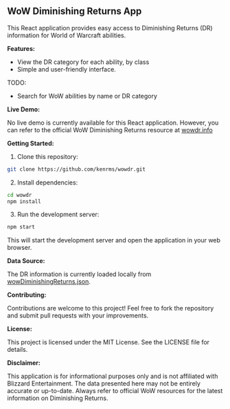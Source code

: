 ## WoW Diminishing Returns App

This React application provides easy access to Diminishing Returns (DR) information for World of Warcraft abilities. 

**Features:**

* View the DR category for each ability, by class
* Simple and user-friendly interface.

TODO:

* Search for WoW abilities by name or DR category

**Live Demo:**

No live demo is currently available for this React application. However, you can refer to the official WoW Diminishing Returns resource at [wowdr.info](https://www.wowdr.info)

**Getting Started:**

1. Clone this repository:

```bash
git clone https://github.com/kenrms/wowdr.git
```

2. Install dependencies:

```bash
cd wowdr
npm install
```

3. Run the development server:

```bash
npm start
```

This will start the development server and open the application in your web browser.

**Data Source:**

The DR information is currently loaded locally from [wowDiminishingReturns.json](public/data/wowDiminishingReturns.json). 

**Contributing:**

Contributions are welcome to this project! Feel free to fork the repository and submit pull requests with your improvements.

**License:**

This project is licensed under the MIT License. See the LICENSE file for details.

**Disclaimer:**

This application is for informational purposes only and is not affiliated with Blizzard Entertainment. The data presented here may not be entirely accurate or up-to-date.  Always refer to official WoW resources for the latest information on Diminishing Returns.
